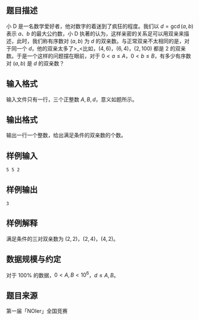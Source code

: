## 题目描述
小 D 是一名数学爱好者，他对数字的着迷到了疯狂的程度。我们以 $d = \gcd(a, b)$ 表示 $a$、$b$ 的最大公约数，小 D 执著的认为，这样亲密的关系足可以用双亲来描述，此时，我们称有序数对 $(a, b)$ 为 $d$ 的双亲数。与正常双亲不太相同的是，对于同一个 $d$，他的双亲太多了>\_<比如，$(4, 6)$，$(6, 4)$，$(2, 100)$ 都是 $2$ 的双亲数。于是一个这样的问题摆在眼前，对于 $0 < a \leq A$，$0 < b \leq B$，有多少有序数对 $(a, b)$ 是 $d$ 的双亲数？

## 输入格式
输入文件只有一行，三个正整数 $A,B,d$，意义如题所示。

## 输出格式
输出一行一个整数，给出满足条件的双亲数的个数。

## 样例输入
```plain
5 5 2
```
## 样例输出
```plain
3
```
## 样例解释
满足条件的三对双亲数为 $(2, 2)$，$(2, 4)$，$(4, 2)$。

## 数据规模与约定
对于 $100\%$ 的数据，$0 < A, B < 10^ 6$，$d \leq A, B$。

## 题目来源
第一届「NOIer」全国竞赛